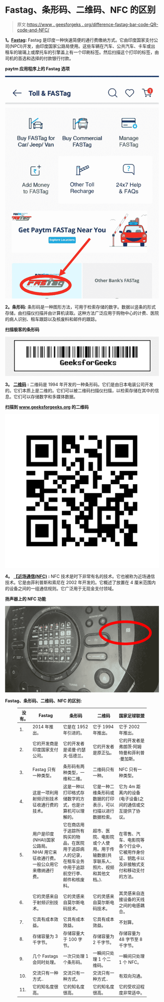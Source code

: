 # Fastag、条形码、二维码、NFC 的区别

> 原文:[https://www . geesforgeks . org/difference-fastag-bar-code-QR-code-and-NFC/](https://www.geeksforgeeks.org/difference-between-fastag-bar-code-qr-code-and-nfc/)

**1。**[**Fastag**](https://www.geeksforgeeks.org/introduction-of-radio-frequency-identification-rfid/)**:**
Fastag 是印度一种快速简便的通行费缴纳方式。它由印度国家支付公司(NPCI)开发，由印度国家公路局使用。这些车辆在汽车、公共汽车、卡车或出租车的玻璃上或摩托车的引擎盖上有一个印刷标签。然后扫描这个打印的标签，由司机的首选和选择的付款银行付款。

**paytm 应用程序上的 Fastag 选项**

![](img/3451a21ecd8883c12a85ad85045e0804.png)

**2。条形码:**
条形码是一种图形方法，可用于检索存储的数字。数据以竖条的形式存储，由扫描仪扫描并由计算机读取。这种方法广泛应用于购物中心的计费、医院的病人识别、租车跟踪以及核废料和邮件的跟踪。

**扫描极客的条形码**

![](img/7e9b0d049850bba7bc3ba07f85f59b69.png)

**3。** [**二维码**](https://www.geeksforgeeks.org/how-to-generate-and-read-qr-code-with-java-using-zxing-library/) **:**
二维码是 1994 年开发的一种条形码。它们是由日本电装公司开发的。它们本质上是二维的。它们可以被二维码扫描仪扫描，以检索存储在其中的信息。它们可以存储数字和多媒体数据。

**扫描到 www.geeksforgeeks.org 的二维码**

![](img/4e69bf307daccd92f8ee976b56c95e25.png)

**4。** [**【近场通信(NFC)**](https://www.geeksforgeeks.org/near-field-communication-nfc/) **:**
NFC 技术是时下非常有名的技术。它也被称为近场通信技术。它是由菲利普斯和索尼在 2002 年开发的。它概述了放置在 4 厘米范围内的设备之间的一组通信规则。它广泛用于无现金支付领域。

**扬声器上的 NFC 功能**

![](img/6848f9a606c40d480c53db249f195e6a.png)

**Fastag、条形码、二维码、NFC 的区别:**

<figure class="table">

| 没有。 | Fastag | 条形码 | 二维码 | 国家足球联盟 |
| --- | --- | --- | --- | --- |
| 1. | 2014 年推出。 | 它是在 1952 年引进的。 | 它于 1994 年推出。 | 它于 2002 年推出。 |
| 2. | 它的开发商是印度国家支付公司。 | 它的开发者是诺曼·约瑟夫·伍德兰。 | 它的开发者是原正弘。 | 它的开发者是弗朗茨·阿姆特曼和菲利普·曼加斯。 |
| 3. | Fastag 只有一种类型。 | 条形码有两种类型，一维和二维。 | 二维码只有一种。 | NFC 只有一种类型。 |
| 4. | 这是一项利用射频识别技术征收通行费的技术。 | 这是一种以打印格式存储数字的方式，也是计算机可以理解的。 | 它是一种二维条形码或数据的打印表示，可以扫描以进行数据检索。 | 它为 4m 距离内的设备(电子设备)之间的通信或交互提供了协议。 |
| 5. | 用户是印度(NHAI)国家公路局。NHAI 用它来征收通行费。一般公众用它来缴纳通行费。 | 它在商店用于追踪所有购买的物品，在医院用于追踪病人的记录，在租车业务中用于追踪航空行李、邮件和核废料。 | 超市、医院、电影院或个人使用。用于传输数据(共享联系人、照片、视频和其他文档。). | 在零售、汽车、电影院等各个行业中，它被用作身份证、钥匙卡以及非接触式支付和移动支付的方法。 |
| 6. | 它的灵感来自于射频识别技术。 | 它的灵感来自莫尔斯电码技术。 | 它的灵感来自莫尔斯电码技术。 | 其灵感来自连接设备的天线之间的电感耦合。 |
| 7. | 它具有成本效益。 | 它具有成本效益。 | 它具有成本效益。 | 不划算。 |
| 8. | 存储容量为 3 千字节。 | 存储容量大于 100 字节。 | 存储容量为 2 千字节。 | 存储容量为 48 字节至 8 千字节。 |
| 9. | 几个 Fastags 会同时处理。 | 一次只处理 1 个条形码。 | 一瞬间只处理 1 个二维码。 | 一瞬间只处理 1 个 NFC。 |
| 10. | 交流只有一种方式.. | 交流只有一种方式。 | 交流只有一种方式.. | 有双向沟通。 |
| 11. | 它的知名度很高。 | 它的知名度很高。 | 它的知名度很高。 | 它的受欢迎程度非常适中。 |

</figure>